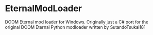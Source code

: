 # EternalModLoader
DOOM Eternal mod loader for Windows.
Originally just a C# port for the original DOOM Eternal Python modloader written by SutandoTsukai181
